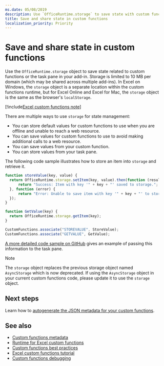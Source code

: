 ```yaml
---
ms.date: 05/08/2019
description: Use `OfficeRuntime.storage` to save state with custom functions. 
title: Save and share state in custom functions
localization_priority: Priority
---
```


# Save and share state in custom functions

Use the `OfficeRuntime.storage` object to save state related to custom functions or the task pane in your add-in. Storage is limited to 10 MB per domain (which may be shared across multiple add-ins). In Excel on Windows, the `storage` object is a separate location within the custom functions runtime, but for Excel Online and Excel for Mac, the `storage` object is the same as the browser's `localStorage`.

[!include[Excel custom functions note](../includes/excel-custom-functions-note.md)]

There are multiple ways to use `storage` for state management:

- You can store default values for custom functions to use when you are offline and unable to reach a web resource.
- You can save values for custom functions to use to avoid making additional calls to a web resource.
- You can save values from your custom function.
- You can store values from your task pane.

The following code sample illustrates how to store an item into `storage` and retrieve it.

```js
function storeValue(key, value) {
  return OfficeRuntime.storage.setItem(key, value).then(function (result) {
      return "Success: Item with key '" + key + "' saved to storage.";
  }, function (error) {
      return "Error: Unable to save item with key '" + key + "' to storage. " + error;
  });
}

function GetValue(key) {
  return OfficeRuntime.storage.getItem(key);
}

CustomFunctions.associate("STOREVALUE", StoreValue);
CustomFunctions.associate("GETVALUE", GetValue);
```

[A more detailed code sample on GitHub](https://github.com/OfficeDev/PnP-OfficeAddins/tree/master/Excel-custom-functions/AsyncStorage) gives an example of passing this information to the task pane.

>[!NOTE]
> The `storage` object replaces the previous storage object named `AsyncStorage` which is now deprecated. If using the `AsyncStorage` object in your current custom functions code, please update it to use the `storage` object.

## Next steps
Learn how to [autogenerate the JSON metadata for your custom functions](custom-functions-json-autogeneration.md). 

## See also

* [Custom functions metadata](custom-functions-json.md)
* [Runtime for Excel custom functions](custom-functions-runtime.md)
* [Custom functions best practices](custom-functions-best-practices.md)
* [Excel custom functions tutorial](../tutorials/excel-tutorial-create-custom-functions.md)
* [Custom functions debugging](custom-functions-debugging.md)
